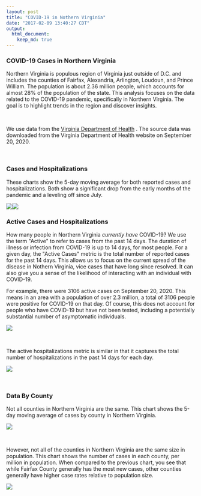 ```yaml
---
layout: post
title: "COVID-19 in Nothern Virginia"
date: "2017-02-09 13:40:27 CDT"
output: 
  html_document:
    keep_md: true
---
```




### COVID-19 Cases in Northern Virginia





Northern Virginia is populous region of Virginia just outside of D.C. and includes the counties of Fairfax, Alexandria, Arlington, Loudoun, and Prince William.  The population is about 2.36 million people, which accounts for almost 28% of the population of the state.  This analysis focuses on the data related to the COVID-19 pandemic, specifically in Northern Virginia.  The goal is to highlight trends in the region and discover insights.

$~$

We use data from the [Virginia Department of Health](https://www.vdh.virginia.gov/coronavirus/covid-19-in-virginia/) .  The source data was downloaded from the Virginia Department of Health website on September 20, 2020. 

$~$




### Cases and Hospitalizations

These charts show the 5-day moving average for both reported cases and hospitalizations.  Both show a significant drop from the early months of the pandemic and a leveling off since July. 

![](../assets/images/unnamed-chunk-3-1.png)<!-- -->![](../assets/images/unnamed-chunk-3-2.png)<!-- -->

### Active Cases and Hospitalizations



How many people in Northern Virginia *currently have* COVID-19?  We use the term "Active" to refer to cases from the past 14 days.  The duration of illness or infection from COVID-19 is up to 14 days, for most people.  For a given day, the "Active Cases" metric is the total number of reported cases for the past 14 days.  This allows us to focus on the current spread of the disease in Nothern Virginia, vice cases that have long since resolved. It can also give you a sense of the likelihood of interacting with an individual with COVID-19.

For example, there were 3106 active cases on September 20, 2020.  This means in an area with a population of over 2.3 million, a total of 3106 people were positive for COVID-19 on that day.  Of course, this does not account for people who have COVID-19 but have not been tested, including a potentially substantial number of asymptomatic individuals.

![](../assets/images/unnamed-chunk-5-1.png)<!-- -->

$~$

The active hospitalizations metric is similar in that it captures the total number of hospitalizations in the past 14 days for each day. 

![](../assets/images/unnamed-chunk-6-1.png)<!-- -->

$~$

### Data By County 

Not all counties in Northern Virginia are the same.  This chart shows the 5-day moving average of cases by county in Northern Virginia.  







![](../assets/images/unnamed-chunk-8-1.png)<!-- -->

$~$

However, not all of the counties in Northern Virginia are the same size in population.  This chart shows the number of cases in each county, per million in population.  When compared to the previous chart, you see that while Fairfax County generally has the most new cases, other counties generally have higher case rates relative to population size.  

![](../assets/images/unnamed-chunk-9-1.png)<!-- -->

